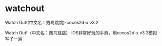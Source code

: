 watchout
========

Watch Out!(中文名：贱鸟跳跳)-cocos2d-x v3.2

Watch Out!（中文名：贱鸟跳跳） iOS非常好玩的手游，用cocos2d-x v3.2模拟写了一遍
